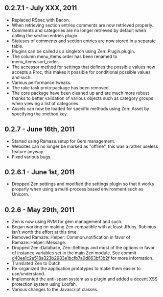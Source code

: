 ## 0.2.7.1 - July XXX, 2011

* Replaced RSpec with Bacon.
* When retrieving section entries comments are now retrieved properly.
* Comments and categories are no longer retrieved by default when calling the
  section entries plugin.
* Statuses of comments and section entries are now stored in a separate table.
* Plugins can be called as a singleton using Zen::Plugin.plugin.
* The column menu\_items.order has been renamed to menu\_items.sort\_order.
* The accessor method for settings that defines the possible values now accepts
  a Proc, this makes it possible for conditional possible values and such.
* Various performance tweaks.
* The rake task proto:package has been removed.
* The core package have been cleaned up and are much more robust thanks to
  better validation of various objects such as category groups when viewing a
  list of categories.
* Assets can now be loaded for specific methods using Zen::Asset by specifying
  the :method key.

## 0.2.7 - June 16th, 2011

* Started using Ramaze.setup for Gem management.
* Websites can no longer be marked as "offline", this was a rather useless 
  feature anyway.
* Fixed various bugs

## 0.2.6.1 - June 1st, 2011

* Dropped Zen.settings and modified the settings plugin so that it works 
  properly when using a multi-process based environment such as Unicorn.

## 0.2.6 - May 29th, 2011

* Zen is now using RVM for gem management and such.
* Began working on making Zen compatible with at least JRuby. Rubinius isn't 
  worth the effort at this time.
* Removed Ramaze::Helper::Common.notification in favor of Ramaze::Helper::Message.
* Dropped Zen::Database, Zen::Settings and most of the options in favor of 
  instance variables set in the main Zen module. See commit 
  [d40ee1c2e518a323b2983e1bcfb7a0d863bf3b2f][d40ee1c2e518a323b2983e1bcfb7a0d863bf3b2f] 
  for more information.
* Translated Zen to Dutch.
* Re-organized the application prototypes to make them easier to use/understand.
* Implemented the anti-spam system as a plugin and added a decent XSS protection 
  system using Loofah.
* Various changes to the Javascript classes.

[d40ee1c2e518a323b2983e1bcfb7a0d863bf3b2f]: https://github.com/zen-cms/Zen-Core/commit/d40ee1c2e518a323b2983e1bcfb7a0d863bf3b2f
